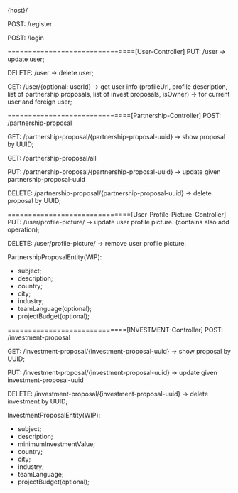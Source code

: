 {host}/


POST: /register

POST: /login

===============================[User-Controller]
PUT: /user -> update user;

DELETE: /user -> delete user;

GET: /user/{optional: userId} -> get user info (profileUrl, profile description,
list of partnership proposals, list of invest proposals, isOwner) -> for current user and foreign user;

==============================[Partnership-Controller]
POST: /partnership-proposal

GET: /partnership-proposal/{partnership-proposal-uuid} -> show proposal by UUID;

GET: /partnership-proposal/all

PUT: /partnership-proposal/{partnership-proposal-uuid} -> update given partnership-proposal-uuid

DELETE: /partnership-proposal/{partnership-proposal-uuid} -> delete proposal by UUID;

==============================[User-Profile-Picture-Controller]
PUT: /user/profile-picture/ -> update user profile picture. (contains also add operation);

DELETE: /user/profile-picture/ -> remove user profile picture.

PartnershipProposalEntity(WIP):
- subject;
- description;
- country;
- city;
- industry;
- teamLanguage(optional);
- projectBudget(optional);

=============================[INVESTMENT-Controller]
POST: /investment-proposal

GET: /investment-proposal/{investment-proposal-uuid} -> show proposal by UUID;

PUT: /investment-proposal/{investment-proposal-uuid} -> update given investment-proposal-uuid

DELETE: /investment-proposal/{investment-proposal-uuid} -> delete investment by UUID;

InvestmentProposalEntity(WIP):
- subject;
- description;
- minimumInvestmentValue;
- country;
- city;
- industry;
- teamLanguage;
- projectBudget(optional);